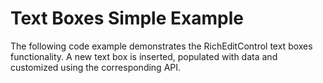 # Text Boxes Simple Example


The following code example demonstrates the RichEditControl text boxes functionality. A new text box is inserted, populated with data and customized using the corresponding API. 

<br/>


